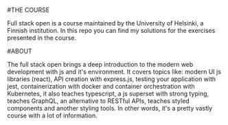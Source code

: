 #THE COURSE

Full stack open is a course maintained by the University of Helsinki, a Finnish institution. In this repo you can find my solutions for the exercises presented in the course.

#ABOUT

The full stack open brings a deep introduction to the modern web development with js and it's environment. It covers topics like: modern UI js libraries (react), API creation with express.js, testing your application with jest, containerization with docker and container orchestration with Kubernetes, it also teaches typescript, a js superset with strong typing, teaches GraphQL, an alternative to RESTful APIs, teaches styled components and another styling tools. In other words, it's a pretty vastly course with a lot of information.
